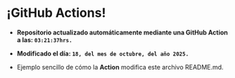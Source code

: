 # ¡GitHub Actions!
* **Repositorio actualizado automáticamente mediante una GitHub Action a las: `03:21:37hrs.`**
* **Modificado el día: `18, del mes de octubre, del año 2025.`**

* Ejemplo sencillo de cómo la **Action** modifica este archivo README.md.
